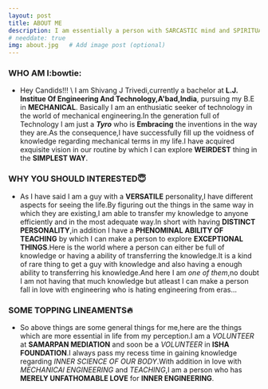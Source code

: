 ```yaml
---
layout: post
title: ABOUT ME
description: I am essentially a person with SARCASTIC mind and SPIRITUAL nature. Perpetually passionate about MECHANICAL TERMS.Having an Incessant love in teaching. # Add post description (optional)
# needdate: true
img: about.jpg   # Add image post (optional)
---
```


### **WHO AM I**:bowtie:
* Hey Candids!!! \\
I am Shivang J Trivedi,currently a bachelor at **L.J. Institue Of Engineering And Technology,A'bad,India**, pursuing my B.E in **MECHANICAL**.
Basically I am an enthusiatic seeker of technology in the world of mechanical engineering.In the generation full of Technology I am just a **_Tyro_** who is **Embracing** the inventions in the way they are.As the consequence,I have successfully fill up the voidness of knowledge regarding mechanical terms in my life.I have acquired exquisite vision in our routine by which I can explore **WEIRDEST** thing in the **SIMPLEST WAY**.

### **WHY YOU SHOULD INTERESTED**:innocent:
* As I have said I am a guy with a **VERSATILE** personality,I have different aspects for seeing the life.By figuring out the things in the same way in which they are existing,I am able to transfer my knowledge to anyone efficiently and in the most adequate way.In short with having **DISTINCT PERSONALITY**,in addition I have a **PHENOMINAL ABILITY OF TEACHING** by which I can make a person to explore **EXCEPTIONAL THINGS**.Here is the world where a person can either be full of knowledge or having a ability of transferring the knowledge.It is a kind of rare thing to get a guy with knowledge and also having a enough ability to transferring his knowledge.And here I am _one of them_,no doubt I am not having that much knowledge but atleast I can make a person fall in love with engineering who is hating engineering from eras...

### **SOME TOPPING LINEAMENTS**:fire:
* So above things are some general things for me,here are the things which are more essential in life from my perception.I am a _VOLUNTEER_ at **SAMARPAN MEDIATION** and soon be a _VOLUNTEER_ in **ISHA FOUNDATION**.I always pass my recess time in gaining knowledge regarding _INNER SCIENCE OF OUR BODY_.With addition in love with _MECHANICAl ENGINEERING_ and _TEACHING_,I am a person who has **MERELY UNFATHOMABLE LOVE** for **INNER ENGINEERING**.   
